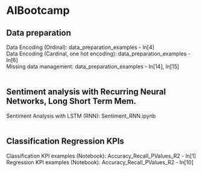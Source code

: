 # AIBootcamp

## Data preparation
Data Encoding (Ordinal): data_preparation_examples - ln[4]<br>
Data Encoding (Cardinal, one hot encoding): data_preparation_examples - ln[6]<br>
Missing data management: data_preparation_examples - ln[14], ln[15]<br>
<br>

## Sentiment analysis with Recurring Neural Networks, Long Short Term Mem.
Sentiment Analysis with LSTM (RNN): Sentiment_RNN.ipynb<br>
<br>

## Classification Regression KPIs
Classification KPI examples (Notebook): Accuracy_Recall_PValues_R2 - ln[1]<br>
Regression KPI examples (Notebook): Accuracy_Recall_PValues_R2 - ln[10]<br>
